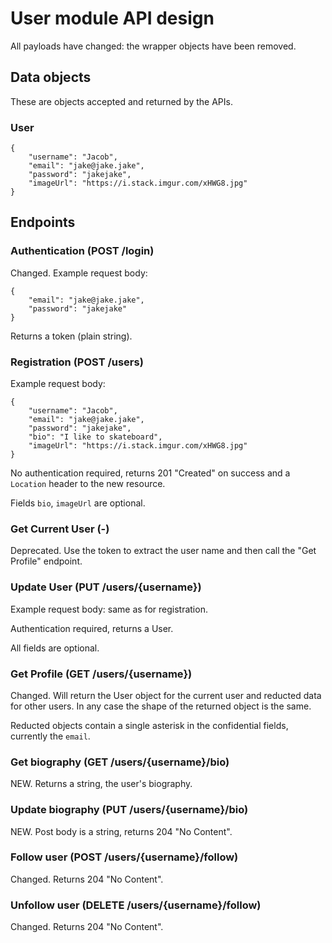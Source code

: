 # User module API design

All payloads have changed: the wrapper objects have been removed.

## Data objects

These are objects accepted and returned by the APIs.

### User

	{
		"username": "Jacob",
		"email": "jake@jake.jake",
		"password": "jakejake",
		"imageUrl": "https://i.stack.imgur.com/xHWG8.jpg"
	}

## Endpoints

### Authentication (POST /login)

Changed. Example request body:

	{
		"email": "jake@jake.jake",
		"password": "jakejake"
	}

Returns a token (plain string).

### Registration (POST /users)

Example request body:

	{
		"username": "Jacob",
		"email": "jake@jake.jake",
		"password": "jakejake",
		"bio": "I like to skateboard",
		"imageUrl": "https://i.stack.imgur.com/xHWG8.jpg"
	}

No authentication required, returns 201 "Created" on success and a `Location` header to the new resource.

Fields `bio`, `imageUrl` are optional.

### Get Current User (-)

Deprecated. Use the token to extract the user name and then call the "Get Profile" endpoint.

### Update User (PUT /users/{username})

Example request body: same as for registration.

Authentication required, returns a User.

All fields are optional.

### Get Profile (GET /users/{username})

Changed. Will return the User object for the current user and reducted data for other users. In any case the shape of the returned object is the same.

Reducted objects contain a single asterisk in the confidential fields, currently the `email`.

### Get biography (GET /users/{username}/bio)

NEW. Returns a string, the user's biography.

### Update biography (PUT /users/{username}/bio)

NEW. Post body is a string, returns 204 "No Content".

### Follow user (POST /users/{username}/follow)

Changed. Returns 204 "No Content".

### Unfollow user (DELETE /users/{username}/follow)

Changed. Returns 204 "No Content".
